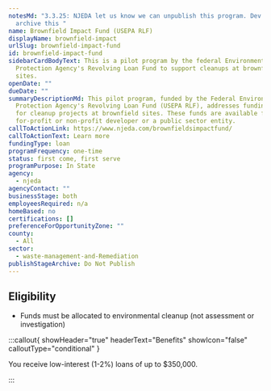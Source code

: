 ```yaml
---
notesMd: "3.3.25: NJEDA let us know we can unpublish this program. Dev will
  archive this "
name: Brownfield Impact Fund (USEPA RLF)
displayName: brownfield-impact
urlSlug: brownfield-impact-fund
id: brownfield-impact-fund
sidebarCardBodyText: This is a pilot program by the federal Environmental
  Protection Agency's Revolving Loan Fund to support cleanups at brownfield
  sites.
openDate: ""
dueDate: ""
summaryDescriptionMd: This pilot program, funded by the Federal Environmental
  Protection Agency's Revolving Loan Fund (USEPA RLF), addresses funding gaps
  for cleanup projects at brownfield sites. These funds are available for a
  for-profit or non-profit developer or a public sector entity.
callToActionLink: https://www.njeda.com/brownfieldsimpactfund/
callToActionText: Learn more
fundingType: loan
programFrequency: one-time
status: first come, first serve
programPurpose: In State
agency:
  - njeda
agencyContact: ""
businessStage: both
employeesRequired: n/a
homeBased: no
certifications: []
preferenceForOpportunityZone: ""
county:
  - All
sector:
  - waste-management-and-Remediation
publishStageArchive: Do Not Publish
---
```


## Eligibility

- Funds must be allocated to environmental cleanup (not assessment or investigation)

:::callout{ showHeader="true" headerText="Benefits" showIcon="false" calloutType="conditional" }

You receive low-interest (1-2%) loans of up to $350,000.

:::
